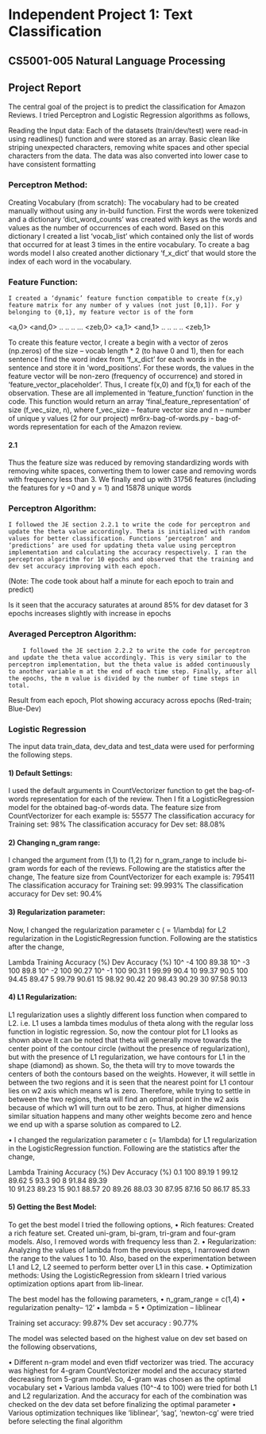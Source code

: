 # Independent Project 1: Text Classification
## CS5001-005 Natural Language Processing
## Project Report


The central goal of the project is to predict the classification for Amazon Reviews. I tried Perceptron and Logistic Regression algorithms as follows,

Reading the Input data:
	Each of the datasets (train/dev/test) were read-in using readlines() function and were stored as an array. Basic clean like striping unexpected characters, removing white spaces and other special characters from the data. The data was also converted into lower case to have consistent formatting


### Perceptron Method:
Creating Vocabulary (from scratch):
The vocabulary had to be created manually without using any in-build function. First the words were tokenized and a dictionary ‘dict_word_counts’ was created with keys as the words and values as the number of occurrences of each word. Based on this dictionary I created a list ‘vocab_list’ which contained only the list of words that occurred for at least 3 times in the entire vocabulary. 
To create a bag words model I also created another dictionary ‘f_x_dict’ that would store the index of each word in the vocabulary.


### Feature Function:
	I created a ‘dynamic’ feature function compatible to create f(x,y) feature matrix for any number of y values (not just [0,1]). For y belonging to {0,1}, my feature vector is of the form
<a,0>	<and,0>	..	..	..	…	<zeb,0>	<a,1>	<and,1>	..	..	..	..	<zeb,1>


To create this feature vector, I create a begin with a vector of zeros (np.zeros) of the size – vocab length * 2 (to have 0 and 1), then for each sentence I find the word index from ‘f_x_dict’ for each words in the sentence and store it in ‘word_positions’. For these words, the values in the feature vector will be non-zero (frequency of occurrence) and stored in ‘feature_vector_placeholder’. Thus, I create f(x,0) and f(x,1) for each of the observation.
These are all implemented in ‘feature_function’ function in the code. This function would return an array ‘final_feature_representation’ of size (f_vec_size, n), where f_vec_size – feature vector size and n – number of unique y values (2 for our project)
mr6rx-bag-of-words.py - bag-of-words representation for each of the Amazon review.

#### 2.1
Thus the feature size was reduced by removing standardizing words with removing white spaces, converting them to lower case and removing words with frequency less than 3. We finally end up with 31756 features (including the features for y =0 and y = 1) and 15878 unique words


### Perceptron Algorithm:
	I followed the JE section 2.2.1 to write the code for perceptron and update the theta value accordingly. Theta is initialized with random values for better classification. Functions ‘perceptron’ and ‘predictions’ are used for updating theta value using perceptron implementation and calculating the accuracy respectively. I ran the perceptron algorithm for 10 epochs and observed that the training and dev set accuracy improving with each epoch.
(Note: The code took about half a minute for each epoch to train and predict)

Is it seen that the accuracy saturates at around 85% for dev dataset for 3 epochs increases slightly with increase in epochs


### Averaged Perceptron Algorithm:
		I followed the JE section 2.2.2 to write the code for perceptron and update the theta value accordingly. This is very similar to the perceptron implementation, but the theta value is added continuously to another variable m at the end of each time step. Finally, after all the epochs, the m value is divided by the number of time steps in total. 
Result from each epoch, 		    Plot showing accuracy across epochs (Red-train; Blue-Dev)

### Logistic Regression

The input data train_data, dev_data and test_data were used for performing the following steps.

#### 1)	Default Settings:
I used the default arguments in CountVectorizer function to get the bag-of-words representation for each of the review. Then I fit a LogisticRegression model for the obtained bag-of-words data. 
The feature size from CountVectorizer for each example is: 55577
The classification accuracy for Training set: 98%
The classification accuracy for Dev set: 88.08%

#### 2)	Changing n_gram range:
I changed the argument from (1,1) to (1,2) for n_gram_range to include bi-gram words for each of the reviews. Following are the statistics after the change,
The feature size from CountVectorizer for each example is: 795411 
The classification accuracy for Training set: 99.993%
The classification accuracy for Dev set: 90.4%

#### 3)	Regularization parameter:
Now, I changed the regularization parameter c ( = 1/lambda) for L2 regularization in the LogisticRegression function. Following are the statistics after the change,

Lambda	Training Accuracy (%)	Dev Accuracy (%)
10^ -4	100			89.38
10^ -3	100			89.8
10^ -2	100			90.27
10^ -1	100			90.31
1	99.99			90.4
10	99.37			90.5
100	94.45			89.47
5	99.79			90.61
15	98.92			90.42
20	98.43			90.29
30	97.58			90.13


#### 4)	L1 Regularization:
                 
L1 regularization uses a slightly different loss function when compared to L2. i.e. L1 uses a lambda times modulus of theta along with the regular loss function in logistic regression. So, now the contour plot for L1 looks as shown above
  It can be noted that theta will generally move towards the center point of the contour circle (without the presence of regularization), but with the presence of L1 regularization, we have contours for L1 in the shape (diamond) as shown.
 So, the theta will try to move towards the centers of both the contours based on the weights. However, it will settle in between the two regions and it is seen that the nearest point for L1 contour lies on w2 axis which means w1 is zero. Therefore, while trying to settle in between the two regions, theta will find an optimal point in the w2 axis because of which w1 will turn out to be zero. 
 Thus, at higher dimensions similar situation happens and many other weights become zero and hence we end up with a sparse solution as compared to L2.


•	I changed the regularization parameter c (= 1/lambda) for L1 regularization in the LogisticRegression function. Following are the statistics after the change,

Lambda	Training Accuracy (%)	Dev Accuracy (%)
0.1	100			89.19
1	99.12			89.62
5	93.3			90
8	91.84			89.39	
10	91.23			89.23
15	90.1			88.57
20	89.26			88.03
30	87.95			87.16
50	86.17			85.33


#### 5)	Getting the Best Model:
To get the best model I tried the following options,
•	Rich features: Created a rich feature set. Created uni-gram, bi-gram, tri-gram and four-gram models. Also, I removed words with frequency less than 2.
•	Regularization: Analyzing the values of lambda from the previous steps, I narrowed down the range to the values 1 to 10. Also, based on the experimentation between L1 and L2, L2 seemed to perform better over L1 in this case.
•	Optimization methods: Using the LogisticRegression from sklearn I tried various optimization options apart from lib-linear. 


The best model has the following parameters,
•	n_gram_range = c(1,4) 
•	regularization penalty– ‘l2’
•	lambda = 5
•	Optimization – liblinear

Training set accuracy: 99.87%
Dev set accuracy : 90.77%


The model was selected based on the highest value on dev set based on the following observations, 

•	Different n-gram model and even tfidf vectorizer was tried. The accuracy was highest for 4-gram CountVectorizer model and the accuracy started decreasing from 5-gram model. So, 4-gram was chosen as the optimal vocabulary set
•	Various lambda values (10^-4 to 100) were tried for both L1 and L2 regularization. And the accuracy for each of the combination was checked on the dev data set before finalizing the optimal parameter
•	Various optimization techniques like ‘liblinear’, ‘sag’, ‘newton-cg’ were tried before selecting the final algorithm





